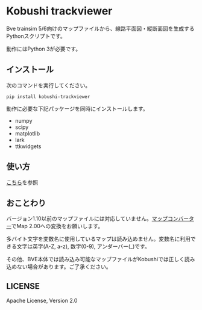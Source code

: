 # Kobushi trackviewer

Bve trainsim 5/6向けのマップファイルから、線路平面図・縦断面図を生成するPythonスクリプトです。

動作にはPython 3が必要です。

## インストール

次のコマンドを実行してください。
```
pip install kobushi-trackviewer
```

動作に必要な下記パッケージを同時にインストールします。

* numpy
* scipy
* matplotlib
* lark
* ttkwidgets
## 使い方

[こちら](manual.md)を参照

## おことわり

バージョン1.10以前のマップファイルには対応していません。[マップコンバーター](https://bvets.net/jp/download/conv.html)でMap 2.00への変換をお願いします。

多バイト文字を変数名に使用しているマップは読み込めません。変数名に利用できる文字は英字(A-Z, a-z), 数字(0-9), アンダーバー(_)です。

その他、BVE本体では読み込み可能なマップファイルがKobushiでは正しく読み込めない場合があります。ご了承ください。

## LICENSE

Apache License, Version 2.0 
